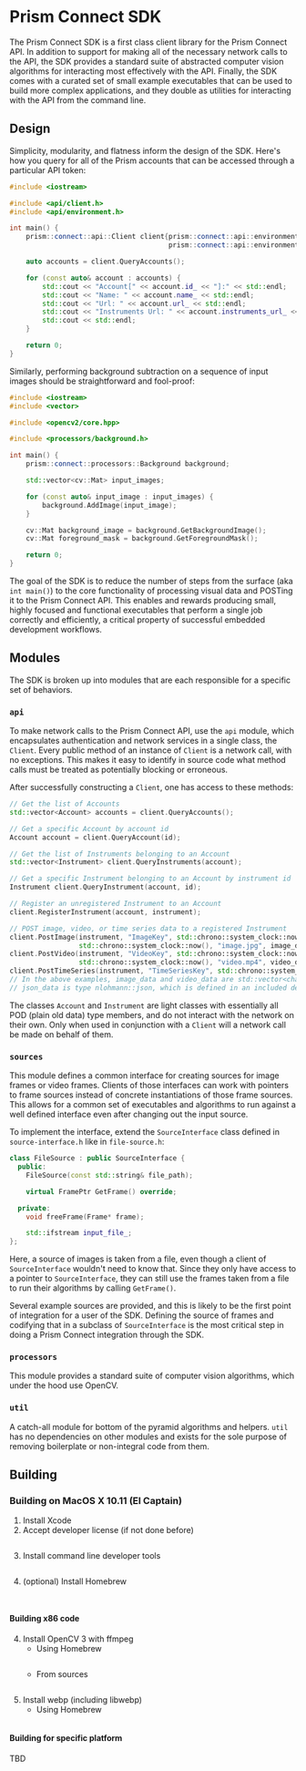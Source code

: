 # Prism Connect SDK

The Prism Connect SDK is a first class client library for the Prism Connect API. In addition to support for making all of the necessary network calls to the API, the SDK provides a standard suite of abstracted computer vision algorithms for interacting most effectively with the API. Finally, the SDK comes with a curated set of small example executables that can be used to build more complex applications, and they double as utilities for interacting with the API from the command line.

## Design

Simplicity, modularity, and flatness inform the design of the SDK. Here's how you query for all of the Prism accounts that can be accessed through a particular API token:

```c++
#include <iostream>

#include <api/client.h>
#include <api/environment.h>

int main() {
    prism::connect::api::Client client{prism::connect::api::environment::ApiRoot(),
                                       prism::connect::api::environment::ApiToken()};

    auto accounts = client.QueryAccounts();

    for (const auto& account : accounts) {
        std::cout << "Account[" << account.id_ << "]:" << std::endl;
        std::cout << "Name: " << account.name_ << std::endl;
        std::cout << "Url: " << account.url_ << std::endl;
        std::cout << "Instruments Url: " << account.instruments_url_ << std::endl;
        std::cout << std::endl;
    }

    return 0;
}
```

Similarly, performing background subtraction on a sequence of input images should be straightforward and fool-proof:

```c++
#include <iostream>
#include <vector>

#include <opencv2/core.hpp>

#include <processors/background.h>

int main() {
    prism::connect::processors::Background background;

    std::vector<cv::Mat> input_images;

    for (const auto& input_image : input_images) {
        background.AddImage(input_image);
    }

    cv::Mat background_image = background.GetBackgroundImage();
    cv::Mat foreground_mask = background.GetForegroundMask();

    return 0;
}
```

The goal of the SDK is to reduce the number of steps from the surface (aka `int main()`) to the core functionality of processing visual data and POSTing it to the Prism Connect API. This enables and rewards producing small, highly focused and functional executables that perform a single job correctly and efficiently, a critical property of successful embedded development workflows.

## Modules

The SDK is broken up into modules that are each responsible for a specific set of behaviors.

### `api`

To make network calls to the Prism Connect API, use the `api` module, which encapsulates authentication and network services in a single class, the `Client`. Every public method of an instance of `Client` is a network call, with no exceptions. This makes it easy to identify in source code what method calls must be treated as potentially blocking or erroneous.

After successfully constructing a `Client`, one has access to these methods:

```c++
// Get the list of Accounts
std::vector<Account> accounts = client.QueryAccounts();

// Get a specific Account by account id
Account account = client.QueryAccount(id);

// Get the list of Instruments belonging to an Account
std::vector<Instrument> client.QueryInstruments(account);

// Get a specific Instrument belonging to an Account by instrument id
Instrument client.QueryInstrument(account, id);

// Register an unregistered Instrument to an Account
client.RegisterInstrument(account, instrument);

// POST image, video, or time series data to a registered Instrument
client.PostImage(instrument, "ImageKey", std::chrono::system_clock::now(),
                 std::chrono::system_clock::now(), "image.jpg", image_data);
client.PostVideo(instrument, "VideoKey", std::chrono::system_clock::now(),
                 std::chrono::system_clock::now(), "video.mp4", video_data);
client.PostTimeSeries(instrument, "TimeSeriesKey", std::chrono::system_clock::now(), json_data);
// In the above examples, image_data and video_data are std::vector<char>, aka, binary data, and
// json_data is type nlohmann::json, which is defined in an included dependency
```

The classes `Account` and `Instrument` are light classes with essentially all POD (plain old data) type members, and do not interact with the network on their own. Only when used in conjunction with a `Client` will a network call be made on behalf of them.

### `sources`

This module defines a common interface for creating sources for image frames or video frames. Clients of those interfaces can work with pointers to frame sources instead of concrete instantiations of those frame sources. This allows for a common set of executables and algorithms to run against a well defined interface even after changing out the input source.

To implement the interface, extend the `SourceInterface` class defined in `source-interface.h` like in `file-source.h`:

```c++
class FileSource : public SourceInterface {
  public:
    FileSource(const std::string& file_path);

    virtual FramePtr GetFrame() override;

  private:
    void freeFrame(Frame* frame);

    std::ifstream input_file_;
};
```

Here, a source of images is taken from a file, even though a client of `SourceInterface` wouldn't need to know that. Since they only have access to a pointer to `SourceInterface`, they can still use the frames taken from a file to run their algorithms by calling `GetFrame()`.

Several example sources are provided, and this is likely to be the first point of integration for a user of the SDK. Defining the source of frames and codifying that in a subclass of `SourceInterface` is the most critical step in doing a Prism Connect integration through the SDK.

### `processors`

This module provides a standard suite of computer vision algorithms, which under the hood use OpenCV.

### `util`

A catch-all module for bottom of the pyramid algorithms and helpers. `util` has no dependencies on other modules and exists for the sole purpose of removing boilerplate or non-integral code from them.

## Building

### Building on MacOS X 10.11 (El Captain)

1. Install Xcode
2. Accept developer license (if not done before)  
   ```sudo xcodebuild -license
   ```
3. Install command line developer tools  
   ```sudo xcode-select --install
   ```
4. (optional) Install Homebrew  
   ```/usr/bin/ruby -e "$(curl -fsSL https://raw.githubusercontent.com/Homebrew/install/master/install)"
   ```
   ```brew update
   ```  
	
#### Building x86 code
 4. Install OpenCV 3 with ffmpeg
    * Using Homebrew  
      ```brew install homebrew/science/opencv3 --with-ffmpeg
      ```
    * From sources  
    ```TBD
    ```
 6. Install webp (including libwebp)
 	* Using Homebrew 	
    ```brew install webp
    ```
    
#### Building for specific platform
TBD
    
